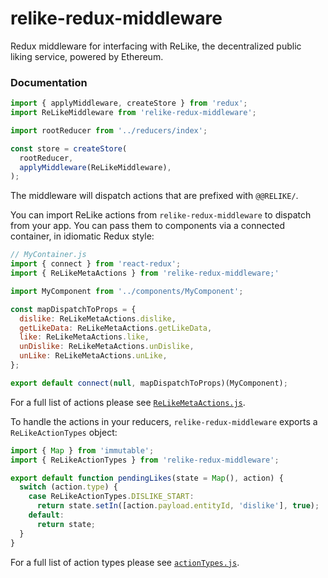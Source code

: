 # relike-redux-middleware

Redux middleware for interfacing with ReLike, the decentralized public liking service, powered by Ethereum.

### Documentation

```js
import { applyMiddleware, createStore } from 'redux';
import ReLikeMiddleware from 'relike-redux-middleware';

import rootReducer from '../reducers/index';

const store = createStore(
  rootReducer,
  applyMiddleware(ReLikeMiddleware),
);

```

The middleware will dispatch actions that are prefixed with `@@RELIKE/`.

You can import ReLike actions from `relike-redux-middleware` to dispatch from your app. You can pass them to components via a connected container, in idiomatic Redux style:

```js
// MyContainer.js
import { connect } from 'react-redux';
import { ReLikeMetaActions } from 'relike-redux-middleware;'

import MyComponent from '../components/MyComponent';

const mapDispatchToProps = {
  dislike: ReLikeMetaActions.dislike,
  getLikeData: ReLikeMetaActions.getLikeData,
  like: ReLikeMetaActions.like,
  unDislike: ReLikeMetaActions.unDislike,
  unLike: ReLikeMetaActions.unLike,
};

export default connect(null, mapDispatchToProps)(MyComponent);

```

For a full list of actions please see [`ReLikeMetaActions.js`](https://github.com/noman-land/relike-redux-middleware/blob/master/js/redux/actions/ReLikeActions.js).

To handle the actions in your reducers, `relike-redux-middleware` exports a `ReLikeActionTypes` object:

```js
import { Map } from 'immutable';
import { ReLikeActionTypes } from 'relike-redux-middleware';

export default function pendingLikes(state = Map(), action) {
  switch (action.type) {
    case ReLikeActionTypes.DISLIKE_START:
      return state.setIn([action.payload.entityId, 'dislike'], true);
    default:
      return state;
  }
}
```

For a full list of action types please see [`actionTypes.js`](https://github.com/noman-land/relike-redux-middleware/blob/master/js/redux/actions/ReLikeActionTypes.js).

